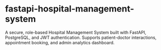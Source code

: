 # fastapi-hospital-management-system
A secure, role-based Hospital Management System built with FastAPI, PostgreSQL, and JWT authentication. Supports patient-doctor interactions, appointment booking, and admin analytics dashboard.
